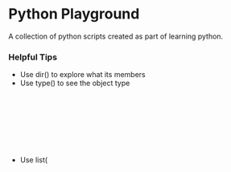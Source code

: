 # Python Playground

A collection of python scripts created as part of learning python.


### Helpful Tips

* Use dir(<object>) to explore what its members
* Use type(<object>) to see the object type
* Use list(<object>) when object is an array to see how it will look to each itteration of a loop

### Debugging

* To add in a sense check use assert

```
important_value = 1
assert important_value == 0, 'i expected 0!?!?'
```